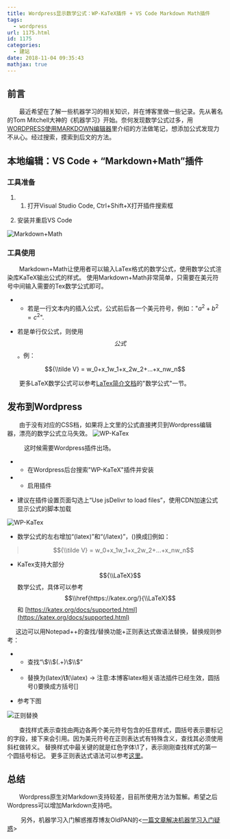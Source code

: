 ```yaml
---
title: Wordpress显示数学公式：WP-KaTeX插件 + VS Code Markdown Math插件
tags:
  - wordpress
url: 1175.html
id: 1175
categories:
  - 建站
date: 2018-11-04 09:35:43
mathjax: true
---
```


前言
--

    最近希望在了解一些机器学习的相关知识，并在博客里做一些记录。先从著名的Tom Mitchell大神的《机器学习》开始。奈何发现数学公式过多，用[WORDPRESS使用MARKDOWN编辑器](http://www.l2h.site/2018/10/28/markdown-editor/ "http://www.l2h.site/2018/10/28/markdown-editor/")里介绍的方法做笔记，想添加公式发现力不从心。经过搜索，摸索到后文的方法。

本地编辑：VS Code + “Markdown+Math”插件
--------------------------------

### 工具准备

1.  1.  打开Visual Studio Code, Ctrl+Shift+X打开插件搜索框

1.  安装并重启VS Code

![Markdown+Math](http://pic.www.l2h.site/l2hsiteMarkdown-Math-1.png "Markdown+Math")

### 工具使用

    Markdown+Math让使用者可以输入LaTex格式的数学公式，使用数学公式渲染库KaTeX输出公式的样式。 使用Markdown+Math非常简单，只需要在美元符号中间输入需要的Tex数学公式即可。

*   *   若是一行文本内的插入公式，公式前后各一个美元符号，例如："$a^2+b^2=c^2$".

*   若是单行仅公式，则使用$$公式$$。例：

$${\\tilde V} = w_0+x_1w_1+x_2w_2+...+x_nw_n$$

    更多LaTeX数学公式可以参考[LaTex简介文档](http://pic.www.l2h.site/l2hsitelatex-short-cn.pdf "http://pic.www.l2h.site/l2hsitelatex-short-cn.pdf")的"数学公式"一节。

发布到Wordpress
------------

    由于没有对应的CSS档，如果将上文里的公式直接拷贝到Wordpress编辑器，漂亮的数学公式立马失效。 ![WP-KaTex](http://pic.www.l2h.site/l2hsiteMarkdown-Math-2.png "WP-KaTex")

          这时候需要Wordpress插件出场。

*   *   在Wordpress后台搜索"WP-KaTeX"插件并安装

*   *   启用插件

*   建议在插件设置页面勾选上“Use jsDelivr to load files”，使用CDN加速公式显示公式的脚本加载

![WP-KaTex](http://pic.www.l2h.site/l2hsiteMarkdown-Math-3.png "WP-KaTex")

*   数学公式的左右增加“(latex)”和“(/latex)”，()换成[]例如：

> $${\\tilde V} = w_0+x_1w_1+x_2w_2+...+x_nw_n$$

*   KaTex支持大部分$${\\LaTeX}$$数学公式，具体可以参考$$\\href{https://katex.org/}{\\LaTeX}$$ 和 [https://katex.org/docs/supported.html](https://katex.org/docs/supported.html)

     这边可以用Notepad++的查找/替换功能+正则表达式做语法替换，替换规则参考：

*   *   查找“\\$\\$(.+)\\$\\$”

*   *   替换为(latex)**\\1**(\\latex) -> 注意:本博客latex相关语法插件已经生效，圆括号()要换成方括号[]

*   参考下图

![正则替换](http://pic.www.l2h.site/l2hsiteMarkdown-Math-4.png)

    查找样式表示查找由两边各两个美元符号包含的任意样式，圆括号表示要标记的字段，接下来会引用。因为美元符号在正则表达式有特殊含义，查找其必须使用斜杠做转义。 替换样式中最关键的就是红色字体\\1了，表示刚刚查找样式的第一个圆括号标记。 更多正则表达式语法可以参考[这里](http://www.runoob.com/regexp/regexp-tutorial.html "http://www.runoob.com/regexp/regexp-tutorial.html")。

总结
--

    Wordpress原生对Markdown支持较差，目前所使用方法为暂解。希望之后Wordpress可以增加Markdown支持吧。

        另外，机器学习入门解惑推荐博友OldPAN的<[一篇文章解决机器学习入门疑惑](https://oldpan.me/archives/machine-deeplearning-introduction)>